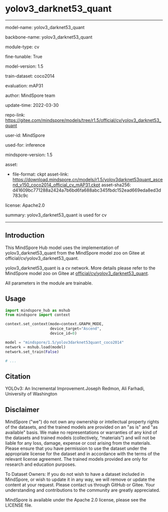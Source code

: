 # yolov3_darknet53_quant

---

model-name: yolov3_darknet53_quant

backbone-name: yolov3_darknet53_quant

module-type: cv

fine-tunable: True

model-version: 1.5

train-dataset: coco2014

evaluation: mAP31

author: MindSpore team

update-time: 2022-03-30

repo-link: <https://gitee.com/mindspore/models/tree/r1.5/official/cv/yolov3_darknet53_quant>

user-id: MindSpore

used-for: inference

mindspore-version: 1.5

asset:

-
    file-format: ckpt
    asset-link: <https://download.mindspore.cn/models/r1.5/yolov3darknet53quant_ascend_v150_coco2014_official_cv_mAP31.ckpt>
    asset-sha256: d41609bc771288a2424a7b6bd6fa688abc345fbdc152ead669eda8ed3d783c9c

license: Apache2.0

summary: yolov3_darknet53_quant is used for cv

---

## Introduction

This MindSpore Hub model uses the implementation of yolov3_darknet53_quant from the MindSpore model zoo on Gitee at official/cv/yolov3_darknet53_quant.

yolov3_darknet53_quant is a cv network. More details please refer to the MindSpore model zoo on Gitee at [official/cv/yolov3_darknet53_quant](https://gitee.com/mindspore/models/blob/r1.5/official/cv/yolov3_darknet53_quant/README.md).

All parameters in the module are trainable.

## Usage

```python
import mindspore_hub as mshub
from mindspore import context

context.set_context(mode=context.GRAPH_MODE,
                    device_target="Ascend",
                    device_id=0)

model = "mindspore/1.5/yolov3darknet53quant_coco2014"
network = mshub.load(model)
network.set_train(False)

# ...
```

## Citation

YOLOv3: An Incremental Improvement.Joseph Redmon, Ali Farhadi, University of Washington

## Disclaimer

MindSpore ("we") do not own any ownership or intellectual property rights of the datasets, and the trained models are provided on an "as is" and "as available" basis. We make no representations or warranties of any kind of the datasets and trained models (collectively, “materials”) and will not be liable for any loss, damage, expense or cost arising from the materials. Please ensure that you have permission to use the dataset under the appropriate license for the dataset and in accordance with the terms of the relevant license agreement. The trained models provided are only for research and education purposes.

To Dataset Owners: If you do not wish to have a dataset included in MindSpore, or wish to update it in any way, we will remove or update the content at your request. Please contact us through GitHub or Gitee. Your understanding and contributions to the community are greatly appreciated.

MindSpore is available under the Apache 2.0 license, please see the LICENSE file.
